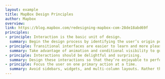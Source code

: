 ```yaml
---
layout: example
title: MapBox Design Principles
author: Mapbox
overview:
link: https://blog.mapbox.com/redesigning-mapbox-com-28de18abd69f
principles:
- principle: Interaction is the basic unit of design.
  summary: Begin the design process by identifying the user’s origin point, their goal, and the steps in between. A successful design makes every step along the way clear while keeping the user focused on their goal.
- principle: Transitional interfaces are easier to learn and more pleasant to use.
  summary: Take advantage of animation and conditional visibility to guide users between steps and to add rhythm and momentum to interactions.
- principle: Interactions should be delightful and surprising.
  summary: Design these interactions so that they’re enjoyable to perform again and again. Minimize the effort required to complete tasks, enable users to recover from mistakes, and ensure that they receive feedback after taking any action.
- principle: Focus the user on one primary action at a time. 
  summary: Avoid sidebars, widgets, and multi-column layouts. Rather than confronting the user with a multitude of possibilities, use visual hierarchy to help users make meaningful decisions and allow actions to unfold across multiple steps. At the same time, be sure to make it easy for the user to move efficiently between primary actions in case they need to change gears.
---
```

